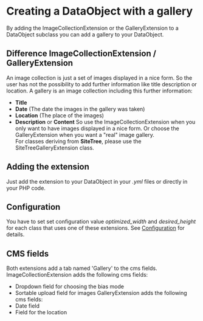 # Creating a DataObject with a gallery
By adding the ImageCollectionExtension or the GalleryExtension to a DataObject subclass you can add a gallery to your DataObject.

## Difference ImageCollectionExtension / GalleryExtension ##
An image collection is just a set of images displayed in a nice form. So the user has not the possibility to add further information like title description or location.
A gallery is an image collection including this further information:
 - __Title__
 - __Date__ (The date the images in the gallery was taken)
 - __Location__ (The place of the images)
 - __Description__ or __Content__
So use the ImageCollectionExtension when you only want to have images displayed in a nice form.
Or choose the GalleryExtension when you want a "real" image gallery.  
For classes deriving from __SiteTree__, please use the SiteTreeGalleryExtension class.

## Adding the extension ##
Just add the extension to your DataObject in your _.yml_ files or directly in your PHP code.

## Configuration ##
You have to set set configuration value _optimized_width_ and _desired_height_ for each class that uses one of these extensions.
See [Configuration](configuration.md) for details.

## CMS fields ##
Both extensions add a tab named 'Gallery' to the cms fields.  
ImageCollectionExtension adds the following cms fields:
 - Dropdown field for choosing the bias mode
 - Sortable upload field for images
GalleryExtension adds the following cms fields:
 - Date field
 - Field for the location